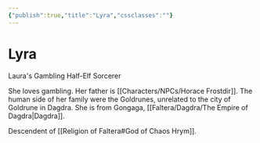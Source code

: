 ```yaml
---
{"publish":true,"title":"Lyra","cssclasses":""}
---
```



# Lyra

Laura's Gambling Half-Elf Sorcerer

She loves gambling. Her father is [[Characters/NPCs/Horace Frostdir]]. The human side of her family were the Goldrunes, unrelated to the city of Goldrune in Dagdra. She is from Gongaga, [[Faltera/Dagdra/The Empire of Dagdra\|Dagdra]].

Descendent of [[Religion of Faltera#God of Chaos Hrym]].
